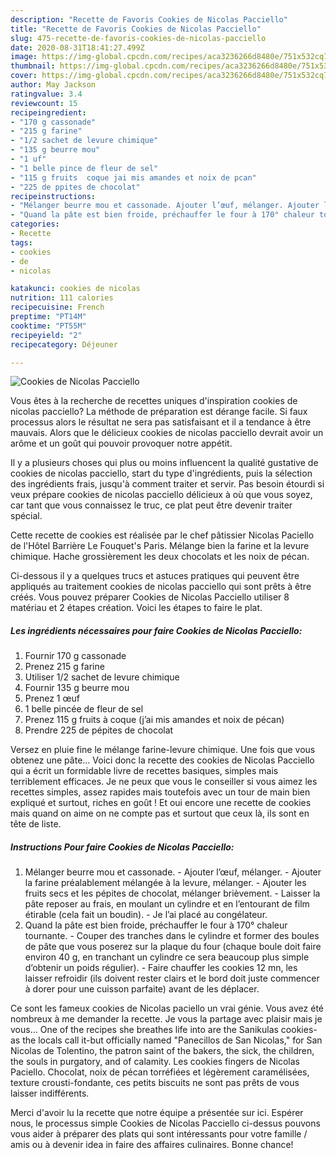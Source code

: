 ```yaml
---
description: "Recette de Favoris Cookies de Nicolas Pacciello"
title: "Recette de Favoris Cookies de Nicolas Pacciello"
slug: 475-recette-de-favoris-cookies-de-nicolas-pacciello
date: 2020-08-31T18:41:27.499Z
image: https://img-global.cpcdn.com/recipes/aca3236266d8480e/751x532cq70/cookies-de-nicolas-pacciello-photo-principale-de-la-recette.jpg
thumbnail: https://img-global.cpcdn.com/recipes/aca3236266d8480e/751x532cq70/cookies-de-nicolas-pacciello-photo-principale-de-la-recette.jpg
cover: https://img-global.cpcdn.com/recipes/aca3236266d8480e/751x532cq70/cookies-de-nicolas-pacciello-photo-principale-de-la-recette.jpg
author: May Jackson
ratingvalue: 3.4
reviewcount: 15
recipeingredient:
- "170 g cassonade"
- "215 g farine"
- "1/2 sachet de levure chimique"
- "135 g beurre mou"
- "1 uf"
- "1 belle pince de fleur de sel"
- "115 g fruits  coque jai mis amandes et noix de pcan"
- "225 de ppites de chocolat"
recipeinstructions:
- "Mélanger beurre mou et cassonade. Ajouter l’œuf, mélanger. Ajouter la farine préalablement mélangée à la levure, mélanger. Ajouter les fruits secs et les pépites de chocolat, mélanger brièvement. Laisser la pâte reposer au frais, en moulant un cylindre et en l’entourant de film étirable (cela fait un boudin). Je l’ai placé au congélateur."
- "Quand la pâte est bien froide, préchauffer le four à 170° chaleur tournante. Couper des tranches dans le cylindre et former des boules de pâte que vous poserez sur la plaque du four (chaque boule doit faire environ 40 g, en tranchant un cylindre ce sera beaucoup plus simple d’obtenir un poids régulier). Faire chauffer les cookies 12 mn, les laisser refroidir (ils doivent rester clairs et le bord doit juste commencer à dorer pour une cuisson parfaite) avant de les déplacer."
categories:
- Recette
tags:
- cookies
- de
- nicolas

katakunci: cookies de nicolas 
nutrition: 111 calories
recipecuisine: French
preptime: "PT14M"
cooktime: "PT55M"
recipeyield: "2"
recipecategory: Déjeuner

---
```



![Cookies de Nicolas Pacciello](https://img-global.cpcdn.com/recipes/aca3236266d8480e/751x532cq70/cookies-de-nicolas-pacciello-photo-principale-de-la-recette.jpg)

Vous êtes à la recherche de recettes uniques d'inspiration cookies de nicolas pacciello? La méthode de préparation est dérange facile. Si faux processus alors le résultat ne sera pas satisfaisant et il a tendance à être mauvais. Alors que le délicieux cookies de nicolas pacciello devrait avoir un arôme et un goût qui pouvoir provoquer notre appétit.

Il y a plusieurs choses qui plus ou moins influencent la qualité gustative de cookies de nicolas pacciello, start du type d'ingrédients, puis la sélection des ingrédients frais, jusqu'à comment traiter et servir. Pas besoin étourdi si veux prépare cookies de nicolas pacciello délicieux à où que vous soyez, car tant que vous connaissez le truc, ce plat peut être devenir traiter spécial.

Cette recette de cookies est réalisée par le chef pâtissier Nicolas Paciello de l&#39;Hôtel Barrière Le Fouquet&#39;s Paris. Mélange bien la farine et la levure chimique. Hache grossièrement les deux chocolats et les noix de pécan.


Ci-dessous il y a quelques trucs et astuces pratiques qui peuvent être appliqués au traitement cookies de nicolas pacciello qui sont prêts à être créés. Vous pouvez préparer Cookies de Nicolas Pacciello utiliser 8 matériau et 2 étapes création. Voici les étapes to faire le plat.

<!--inarticleads1-->

##### Les ingrédients nécessaires pour faire Cookies de Nicolas Pacciello:

1. Fournir 170 g cassonade
1. Prenez 215 g farine
1. Utiliser 1/2 sachet de levure chimique
1. Fournir 135 g beurre mou
1. Prenez 1 œuf
1.  1 belle pincée de fleur de sel
1. Prenez 115 g fruits à coque (j’ai mis amandes et noix de pécan)
1. Prendre 225 de pépites de chocolat


Versez en pluie fine le mélange farine-levure chimique. Une fois que vous obtenez une pâte… Voici donc la recette des cookies de Nicolas Pacciello qui a écrit un formidable livre de recettes basiques, simples mais terriblement efficaces. Je ne peux que vous le conseiller si vous aimez les recettes simples, assez rapides mais toutefois avec un tour de main bien expliqué et surtout, riches en goût ! Et oui encore une recette de cookies mais quand on aime on ne compte pas et surtout que ceux là, ils sont en tête de liste. 

<!--inarticleads2-->

##### Instructions Pour faire Cookies de Nicolas Pacciello:

1. Mélanger beurre mou et cassonade. - Ajouter l’œuf, mélanger. - Ajouter la farine préalablement mélangée à la levure, mélanger. - Ajouter les fruits secs et les pépites de chocolat, mélanger brièvement. - Laisser la pâte reposer au frais, en moulant un cylindre et en l’entourant de film étirable (cela fait un boudin). - Je l’ai placé au congélateur.
1. Quand la pâte est bien froide, préchauffer le four à 170° chaleur tournante. - Couper des tranches dans le cylindre et former des boules de pâte que vous poserez sur la plaque du four (chaque boule doit faire environ 40 g, en tranchant un cylindre ce sera beaucoup plus simple d’obtenir un poids régulier). - Faire chauffer les cookies 12 mn, les laisser refroidir (ils doivent rester clairs et le bord doit juste commencer à dorer pour une cuisson parfaite) avant de les déplacer.


Ce sont les fameux cookies de Nicolas paciello un vrai génie. Vous avez été nombreux à me demander la recette. Je vous la partage avec plaisir mais je vous… One of the recipes she breathes life into are the Sanikulas cookies-as the locals call it-but officially named &#34;Panecillos de San Nicolas,&#34; for San Nicolas de Tolentino, the patron saint of the bakers, the sick, the children, the souls in purgatory, and of calamity. Les cookies fingers de Nicolas Paciello. Chocolat, noix de pécan torréfiées et légèrement caramélisées, texture crousti-fondante, ces petits biscuits ne sont pas prêts de vous laisser indifférents. 


Merci d'avoir lu la recette que notre équipe a présentée sur ici. Espérer nous, le processus simple Cookies de Nicolas Pacciello ci-dessus pouvons vous aider à préparer des plats qui sont intéressants pour votre famille / amis ou à devenir idea in faire des affaires culinaires. Bonne chance!
